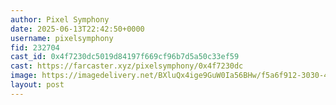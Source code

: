 ```yaml
---
author: Pixel Symphony
date: 2025-06-13T22:42:50+0000
username: pixelsymphony
fid: 232704
cast_id: 0x4f7230dc5019d84197f669cf96b7d5a50c33ef59
cast: https://farcaster.xyz/pixelsymphony/0x4f7230dc
image: https://imagedelivery.net/BXluQx4ige9GuW0Ia56BHw/f5a6f912-3030-4aa3-dbb5-4c02619e9200/original
layout: post
---
```

  

<img src='https://imagedelivery.net/BXluQx4ige9GuW0Ia56BHw/f5a6f912-3030-4aa3-dbb5-4c02619e9200/original' alt='' referrerpolicy='no-referrer'/>